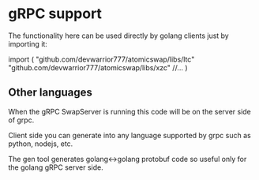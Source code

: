 gRPC support
============

The functionality here can be used directly by golang clients just by
importing it:

import (
    "github.com/devwarrior777/atomicswap/libs/ltc"
	"github.com/devwarrior777/atomicswap/libs/xzc"
	//...
)

Other languages
---------------

When the gRPC SwapServer is running this code will be on the server side of grpc.

Client side you can generate into any language supported by grpc such as python,
nodejs, etc.

The gen tool generates golang<->golang protobuf code so useful only for
the golang gRPC server side.
